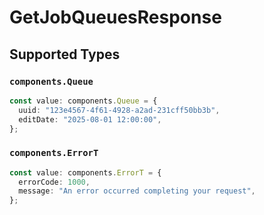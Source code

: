 # GetJobQueuesResponse


## Supported Types

### `components.Queue`

```typescript
const value: components.Queue = {
  uuid: "123e4567-4f61-4928-a2ad-231cff50bb3b",
  editDate: "2025-08-01 12:00:00",
};
```

### `components.ErrorT`

```typescript
const value: components.ErrorT = {
  errorCode: 1000,
  message: "An error occurred completing your request",
};
```

